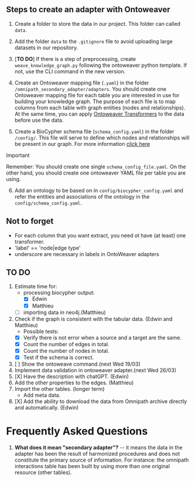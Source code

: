 ## Steps to create an adapter with Ontoweaver
1. Create a folder to store the data in our project. This folder can called `data`.
2. Add the folder `data` to the `.gitignore` file to avoid uploading large datasets in our repository.
3. [**TO DO**] If there is a step of preprocessing, create `weave_knowledge_graph.py` following the ontoweaver python template. If not, use the CLI command in the new version.

4. Create an Ontoweaver mapping file (`.yaml`) in the folder `/omnipath_secondary_adapter/adapters`. You should create one Ontoweaver mapping file for each table you are interested in use for building your knowledge graph. The purpose of each file is to map columns from each table with graph entities (nodes and relationships). At the same time, you can apply [Ontoweaver Transformers](https://ontoweaver.readthedocs.io/en/latest/readme_sections/mapping_api.html#available-transformers) to the data before use the data.

5. Create a BioCypher schema file  (`schema_config.yaml`) in the folder `/config/`. This file will serve to define which nodes and relationships will be present in our graph. For more information [click here](https://biocypher.org/quickstart.html#the-schema-configuration-yaml-file)

> [!IMPORTANT]
> Remember: You should create one single `schema_config_file.yaml`. On the other hand, you should create one ontoweaver YAML file per table you are using.

6. Add an ontology to be based on in `config/biocypher_config.yaml` and refer the entities and associations of the ontology in the `config/schema_config.yaml`.

## Not to forget

- For each column that you want extract, you need ot have (at least) one transformer.
- 'label' == 'node|edge type'
- underscore are necessary in labels in OntoWeaver adapters

## TO DO

1. Estimate time for:
     - processing biocypher output:
          - [X] Edwin  
          - [X] Matthieu 
     - [ ] importing data in neo4j.(Matthieu)
2. Check if the graph is consistent with the tabular data. (Edwin and Matthieu)
    - Possible tests:
     - [X] Verify there is not error when a source and a target are the same.
      - [X] Count the number of edges in total.
      - [X] Count the number of nodes in total.
      - [X] Test if the schema is correct.
3. [ ] Show the ontoweave command.(next Wed 19/03)
4. Implement data validation in ontoweaver adapter.(next Wed 26/03)
5. [X] Have the description with chatGPT. (Edwin)
6. Add the other properties to the edges. (Matthieu)
6. Import the other tables. (longer term)
     - Add meta data.
7. [X] Add the ability to download the data from Omnipath archive directly and automatically. (Edwin)
 

# Frequently Asked Questions

1. **What does it mean "secondary adapter"?** -- it means the data in the adapter has been the result of harmonized procedures and does not constitute the primary source of information. For instance: the omnipath interactions table has been built by using more than one original resource (other tables).
